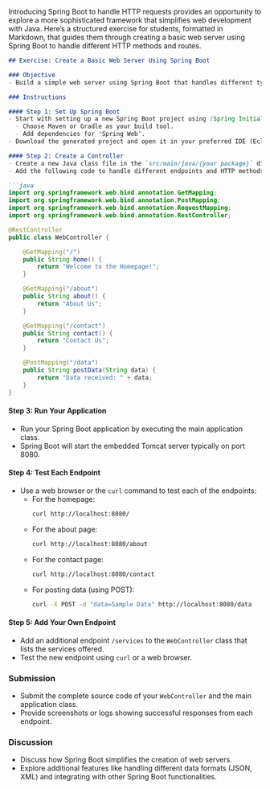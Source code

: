 Introducing Spring Boot to handle HTTP requests provides an opportunity to explore a more sophisticated framework that simplifies web development with Java. Here’s a structured exercise for students, formatted in Markdown, that guides them through creating a basic web server using Spring Boot to handle different HTTP methods and routes.

```markdown
## Exercise: Create a Basic Web Server Using Spring Boot

### Objective
- Build a simple web server using Spring Boot that handles different types of HTTP requests and routes.

### Instructions

#### Step 1: Set Up Spring Boot
- Start with setting up a new Spring Boot project using [Spring Initializr](https://start.spring.io/).
  - Choose Maven or Gradle as your build tool.
  - Add dependencies for 'Spring Web'.
- Download the generated project and open it in your preferred IDE (Eclipse, IntelliJ IDEA, etc.).

#### Step 2: Create a Controller
- Create a new Java class file in the `src/main/java/{your package}` directory named `WebController`.
- Add the following code to handle different endpoints and HTTP methods:

```java
import org.springframework.web.bind.annotation.GetMapping;
import org.springframework.web.bind.annotation.PostMapping;
import org.springframework.web.bind.annotation.RequestMapping;
import org.springframework.web.bind.annotation.RestController;

@RestController
public class WebController {

    @GetMapping("/")
    public String home() {
        return "Welcome to the Homepage!";
    }

    @GetMapping("/about")
    public String about() {
        return "About Us";
    }

    @GetMapping("/contact")
    public String contact() {
        return "Contact Us";
    }

    @PostMapping("/data")
    public String postData(String data) {
        return "Data received: " + data;
    }
}
```

#### Step 3: Run Your Application
- Run your Spring Boot application by executing the main application class.
- Spring Boot will start the embedded Tomcat server typically on port 8080.

#### Step 4: Test Each Endpoint
- Use a web browser or the `curl` command to test each of the endpoints:
    - For the homepage:
      ```bash
      curl http://localhost:8080/
      ```
    - For the about page:
      ```bash
      curl http://localhost:8080/about
      ```
    - For the contact page:
      ```bash
      curl http://localhost:8080/contact
      ```
    - For posting data (using POST):
      ```bash
      curl -X POST -d "data=Sample Data" http://localhost:8080/data
      ```

#### Step 5: Add Your Own Endpoint
- Add an additional endpoint `/services` to the `WebController` class that lists the services offered.
- Test the new endpoint using `curl` or a web browser.

### Submission
- Submit the complete source code of your `WebController` and the main application class.
- Provide screenshots or logs showing successful responses from each endpoint.

### Discussion
- Discuss how Spring Boot simplifies the creation of web servers.
- Explore additional features like handling different data formats (JSON, XML) and integrating with other Spring Boot functionalities.
